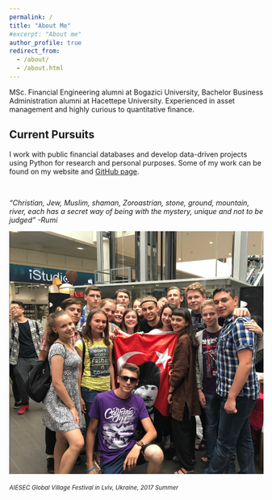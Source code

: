 ```yaml
---
permalink: /
title: "About Me"
#excerpt: "About me"
author_profile: true
redirect_from: 
  - /about/
  - /about.html
---
```



MSc. Financial Engineering alumni at Bogazici University, Bachelor Business Administration alumni at Hacettepe University. Experienced in asset management and highly curious to quantitative finance.


Current Pursuits
------

I work with public financial databases and develop data-driven projects using Python for research and personal purposes. Some of my work can be found on my website and [GitHub page](https://github.com/alihanucar).





<br>

*“Christian, Jew, Muslim, shaman, Zoroastrian, stone, ground, mountain, river, each has a secret way of being with the mystery, unique and not to be judged” -Rumi*

![](/images/editing-talk.png)

<small>*AIESEC Global Village Festival in Lviv, Ukraine, 2017 Summer*<small>




